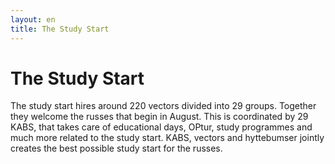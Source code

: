 ```yaml
---
layout: en
title: The Study Start
---
```

<h1>The Study Start</h1>

<div id="poster-image" style="background-image: url('/static/img/studiestartenKamel.jpg');">
</div>

<p>The study start hires around 220 vectors divided into 29 groups. Together they welcome the russes that begin in August. This is coordinated by 29 KABS, that takes care of educational days, OPtur, study programmes and much more related to the study start. KABS, vectors and hyttebumser jointly creates the best possible study start for the russes.
</p>


